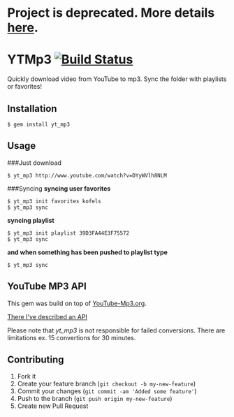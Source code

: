 # Project is deprecated. More details [here](https://github.com/jkaflik/yt_mp3/issues/5).

# YTMp3 [![Build Status](https://secure.travis-ci.org/Kofel/yt_mp3.png)](http://travis-ci.org/Kofel/yt_mp3)

Quickly download video from YouTube to mp3. Sync the folder with playlists or favorites!

## Installation
    $ gem install yt_mp3

## Usage

###Just download

    $ yt_mp3 http://www.youtube.com/watch?v=DYyWVlh8NLM
    
###Syncing
**syncing user favorites**

    $ yt_mp3 init favorites kofels
    $ yt_mp3 sync
    
**syncing playlist**

    $ yt_mp3 init playlist 39D3FA44E3F75572
    $ yt_mp3 sync
    
**and when something has been pushed to playlist type**

    $ yt_mp3 sync

## YouTube MP3 API
This gem was build on top of [YouTube-Mp3.org](http://youtube-mp3.org).

[There I've described an API](https://github.com/Kofel/yt_mp3/wiki/YouTube-MP3-API)

Please note that *yt_mp3* is not responsible for failed conversions. There are limitations ex. 15 convertions for 30 minutes.

## Contributing

1. Fork it
2. Create your feature branch (`git checkout -b my-new-feature`)
3. Commit your changes (`git commit -am 'Added some feature'`)
4. Push to the branch (`git push origin my-new-feature`)
5. Create new Pull Request
